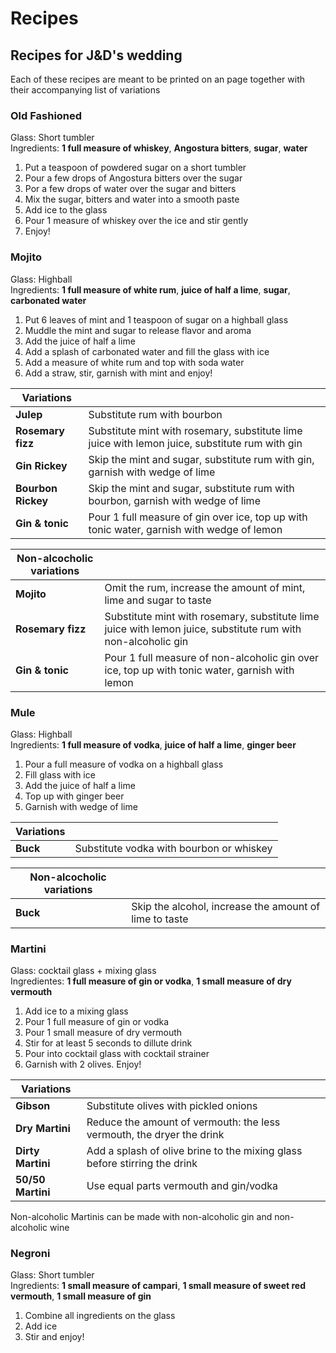 # Recipes

## Recipes for J&D's wedding

Each of these recipes are meant to be printed on an page together with their accompanying list of variations

### Old Fashioned

Glass: Short tumbler  
Ingredients: **1 full measure of whiskey**, **Angostura bitters**, **sugar**, **water**

1. Put a teaspoon of powdered sugar on a short tumbler
1. Pour a few drops of Angostura bitters over the sugar
1. Por a few drops of water over the sugar and bitters
1. Mix the sugar, bitters and water into a smooth paste
1. Add ice to the glass
1. Pour 1 measure of whiskey over the ice and stir gently
1. Enjoy!


### Mojito

Glass: Highball  
Ingredients: **1 full measure of white rum**, **juice of half a lime**, **sugar**, **carbonated water**

1. Put 6 leaves of mint and 1 teaspoon of sugar on a highball glass
1. Muddle the mint and sugar to release flavor and aroma
1. Add the juice of half a lime
1. Add a splash of carbonated water and fill the glass with ice
1. Add a measure of white rum and top with soda water
1. Add a straw, stir, garnish with mint and enjoy!

| Variations | |
| --- | --- |
| **Julep** | Substitute rum with bourbon |
| **Rosemary fizz** | Substitute mint with rosemary, substitute lime juice with lemon juice, substitute rum with gin |
| **Gin Rickey** | Skip the mint and sugar, substitute rum with gin, garnish with wedge of lime |
| **Bourbon Rickey** | Skip the mint and sugar, substitute rum with bourbon, garnish with wedge of lime |
| **Gin & tonic** | Pour 1 full measure of gin over ice, top up with tonic water, garnish with wedge of lemon |


| Non-alcocholic variations | |
| --- | --- |
| **Mojito** | Omit the rum, increase the amount of mint, lime and sugar to taste |
| **Rosemary fizz** | Substitute mint with rosemary, substitute lime juice with lemon juice, substitute rum with non-alcoholic gin |
| **Gin & tonic** | Pour 1 full measure of non-alcoholic gin over ice, top up with tonic water, garnish with lemon |

### Mule

Glass: Highball  
Ingredients: **1 full measure of vodka**, **juice of half a lime**, **ginger beer**

1. Pour a full measure of vodka on a highball glass
1. Fill glass with ice
1. Add the juice of half a lime
1. Top up with ginger beer
1. Garnish with wedge of lime

| Variations | |
| --- | --- |
| **Buck** | Substitute vodka with bourbon or whiskey |

| Non-alcocholic variations | |
| --- | --- |
| **Buck** | Skip the alcohol, increase the amount of lime to taste |

### Martini

Glass: cocktail glass + mixing glass  
Ingredientes: **1 full measure of gin or vodka**, **1 small measure of dry vermouth**

1. Add ice to a mixing glass
1. Pour 1 full measure of gin or vodka
1. Pour 1 small measure of dry vermouth
1. Stir for at least 5 seconds to dillute drink
1. Pour into cocktail glass with cocktail strainer
1. Garnish with 2 olives. Enjoy!

| Variations | |
| --- | --- |
| **Gibson** | Substitute olives with pickled onions |
| **Dry Martini** | Reduce the amount of vermouth: the less vermouth, the dryer the drink |
| **Dirty Martini** | Add a splash of olive brine to the mixing glass before stirring the drink |
| **50/50 Martini** | Use equal parts vermouth and gin/vodka |

Non-alcoholic Martinis can be made with non-alcoholic gin and non-alcoholic wine

### Negroni

Glass: Short tumbler  
Ingredients: **1 small measure of campari**, **1 small measure of sweet red vermouth**, **1 small measure of gin**

1. Combine all ingredients on the glass
1. Add ice
1. Stir and enjoy!
